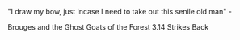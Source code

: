"I draw my bow, just incase I need to take out this senile old man" -

Brouges and the Ghost Goats of the Forest 3.14 Strikes Back
